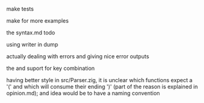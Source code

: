 make tests

make for more examples

the syntax.md todo

using writer in dump

actually dealing with errors and giving nice error outputs

the and suport for key combination

having better style in src/Parser.zig, it is unclear which functions expect a '(' and which will consume their ending ')' (part of the reason is explained in opinion.md); and idea would be to have a naming convention
